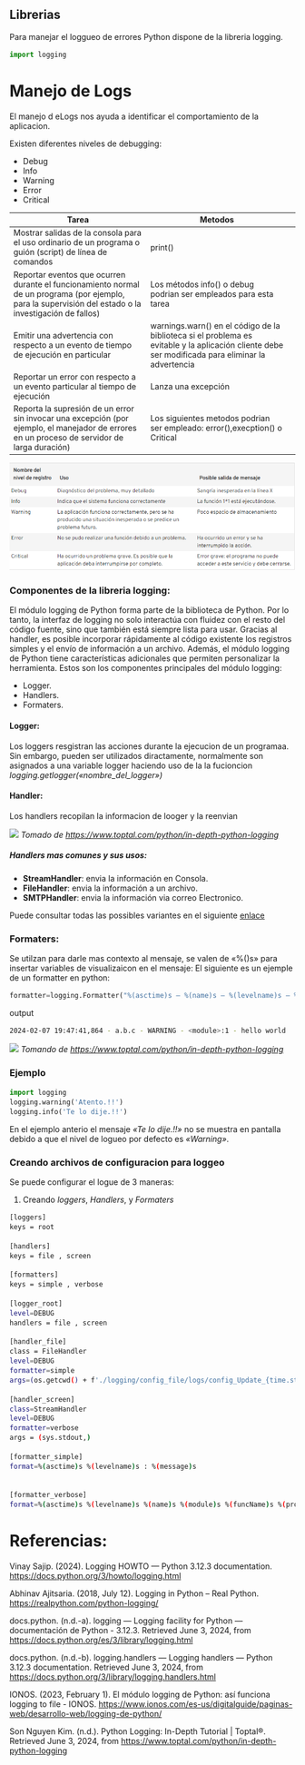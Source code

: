 ## Librerias

Para manejar el loggueo de errores Python dispone de la libreria logging.

```python
import logging
```
# Manejo de Logs

El manejo d eLogs nos ayuda a identificar el comportamiento de la aplicacion.

Existen diferentes niveles de debugging:
- Debug
- Info
- Warning
- Error
- Critical

| **Tarea**      |  **Metodos**            |   | 
-------------|-----------------------------|---
Mostrar salidas de la consola para el uso ordinario de un programa o guión (script) de línea de comandos  | print() |
Reportar eventos que ocurren durante el funcionamiento normal de un programa (por ejemplo, para la supervisión del estado o la investigación de fallos) | Los métodos info() o debug podrian ser empleados para esta tarea | 
Emitir una advertencia con respecto a un evento de tiempo de ejecución en particular | warnings.warn() en el código de la biblioteca si el problema es evitable y la aplicación cliente debe ser modificada para eliminar la advertencia |
Reportar un error con respecto a un evento particular al tiempo de ejecución | Lanza una excepción | 
Reporta la supresión de un error sin invocar una excepción (por ejemplo, el manejador de errores en un proceso de servidor de larga duración) | Los siguientes metodos podrian ser empleado:  error(),execption() o Critical | 


 ![](img/tabla.png)

### Componentes de la libreria logging:

El módulo logging de Python forma parte de la biblioteca de Python. Por lo tanto, la interfaz de logging no solo interactúa con fluidez con el resto del código fuente, sino que también está siempre lista para usar. Gracias al handler, es posible incorporar rápidamente al código existente los registros simples y el envío de información a un archivo. Además, el módulo logging de Python tiene características adicionales que permiten personalizar la herramienta. Estos son los componentes principales del módulo logging:

- Logger.
- Handlers.
- Formaters.

#### Logger:
Los loggers resgistran las acciones durante la ejecucion de un programaa. Sin embargo, pueden ser utilizados diractamente, normalmente son asignados a una variable logger haciendo uso de la la fucioncion *logging.getlogger(«nombre_del_logger»)*

#### Handler:
Los handlers recopilan la informacion de looger y la reenvian

![](/img/handlers.png)
<cite>Tomado de https://www.toptal.com/python/in-depth-python-logging </cite>

##### Handlers mas comunes y sus usos:
- **StreamHandler**: envia la información en Consola.
- **FileHandler**: envia la información a un archivo.
- **SMTPHandler**: envia la información via correo Electronico.

Puede consultar todas las possibles variantes en el siguiente [enlace](https://docs.python.org/3/library/logging.handlers.html)

### Formaters:
Se utilzan para darle mas contexto al mensaje, se valen de «%()s» para insertar variables de visualizaicon en el mensaje:
El siguiente es un ejemple de un formatter en python:
```python
formatter=logging.Formatter("%(asctime)s — %(name)s — %(levelname)s — %(funcName)s:%(lineno)d — %(message)s")
```
output
```bash
2024-02-07 19:47:41,864 - a.b.c - WARNING - <module>:1 - hello world
```
![](/img/formater.png)
<cite> Tomando de https://www.toptal.com/python/in-depth-python-logging</cite>

### Ejemplo

```python
import logging
logging.warning('Atento.!!')  
logging.info('Te lo dije.!!')  
```

En el ejemplo anterio el mensaje *«Te lo dije.!!»* no se muestra en pantalla debido a que el nivel de logueo por defecto es *«Warning»*.




### Creando archivos de configuracion para loggeo

Se puede configurar el logue de 3 maneras:
1. Creando *loggers*, *Handlers*,  y *Formaters* 


```bash
[loggers]
keys = root

[handlers]
keys = file , screen

[formatters]
keys = simple , verbose

[logger_root]
level=DEBUG
handlers = file , screen

[handler_file]
class = FileHandler
level=DEBUG
formatter=simple
args=(os.getcwd() + f'./logging/config_file/logs/config_Update_{time.strftime("%%Y%%m%%d%%H%%M%%S")}.log', 'a', 'utf-8')

[handler_screen]
class=StreamHandler
level=DEBUG
formatter=verbose
args = (sys.stdout,)

[formatter_simple]
format=%(asctime)s %(levelname)s : %(message)s


[formatter_verbose]
format=%(asctime)s %(levelname)s %(name)s %(module)s %(funcName)s %(process)d : %(message)s

```


# Referencias:


Vinay Sajip. (2024). Logging HOWTO — Python 3.12.3 documentation. https://docs.python.org/3/howto/logging.html

Abhinav Ajitsaria. (2018, July 12). Logging in Python – Real Python. https://realpython.com/python-logging/

docs.python. (n.d.-a). logging — Logging facility for Python — documentación de Python - 3.12.3. Retrieved June 3, 2024, from https://docs.python.org/es/3/library/logging.html

docs.python. (n.d.-b). logging.handlers — Logging handlers — Python 3.12.3 documentation. Retrieved June 3, 2024, from https://docs.python.org/3/library/logging.handlers.html

IONOS. (2023, February 1). El módulo logging de Python: así funciona logging to file - IONOS. https://www.ionos.com/es-us/digitalguide/paginas-web/desarrollo-web/logging-de-python/

Son Nguyen Kim. (n.d.). Python Logging: In-Depth Tutorial | Toptal®. Retrieved June 3, 2024, from https://www.toptal.com/python/in-depth-python-logging
